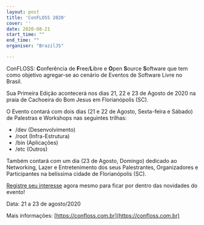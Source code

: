 ```yaml
---
layout: post
title: 'ConFLOSS 2020'
cover: ''
date: 2020-08-21
start_time: ""
end_time: ""
organiser: "BrazilJS"

---
```


ConFLOSS: **C**onferência de **F**ree/**L**ibre e **O**pen **S**ource **S**oftware que tem como objetivo agregar-se ao cenário de Eventos de Software Livre no Brasil.

Sua Primeira Edição acontecerá nos dias 21, 22 e 23 de Agosto de 2020 na praia de Cachoeira do Bom Jesus em Florianópolis (SC).

O Evento contará com dois dias (21 e 22 de Agosto, Sexta-feira e Sábado) de Palestras e Workshops nas seguintes trilhas:

* /dev (Desenvolvimento)
* /root (Infra-Estrutura)
* /bin (Aplicações)
* /etc (Outros)

Também contará com um dia (23 de Agosto, Domingo) dedicado ao Networking, Lazer e Entretenimento dos seus Palestrantes, Organizadores e Participantes na belíssima cidade de Florianópolis (SC).

[Registre seu interesse](https://docs.google.com/forms/d/1P-Y75NJnQJq8OfmLky4xOsEm_ZsYc3vbmVQIIESLFBI/viewform) agora mesmo para ficar por dentro das novidades do evento!

Data: 21 a 23 de agosto/2020

Mais informações: [https://confloss.com.br](https://confloss.com.br)
